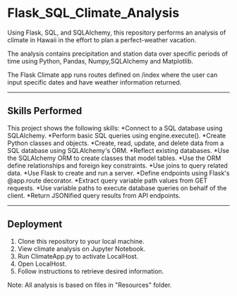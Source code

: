 # Flask_SQL_Climate_Analysis

Using Flask, SQL, and SQLAlchemy, this repository performs an analysis of climate in Hawaii in the effort to plan a perfect-weather vacation.

The analysis contains precipitation and station data over specific periods of time using Python, Pandas, Numpy,SQLAlchemy and Matplotlib. 

The Flask Climate app runs routes defined on /index where the user can input specific dates and have weather information returned.

-------------------

## Skills Performed

This project shows the following skills:
*Connect to a SQL database using SQLAlchemy.
*Perform basic SQL queries using engine.execute().
*Create Python classes and objects.
*Create, read, update, and delete data from a SQL database using SQLAlchemy's ORM.
*Reflect existing databases.
*Use the SQLAlchemy ORM to create classes that model tables.
*Use the ORM define relationships and foreign key constraints.
*Use joins to query related data.
*Use Flask to create and run a server.
*Define endpoints using Flask's @app.route decorator.
*Extract query variable path values from GET requests.
*Use variable paths to execute database queries on behalf of the client.
*Return JSONified query results from API endpoints.

-----------------

## Deployment

1. Clone this repository to your local machine.
2. View climate analysis on Jupyter Notebook.
3. Run ClimateApp.py to activate LocalHost.
4. Open LocalHost.
5. Follow instructions to retrieve desired information.

Note: All analysis is based on files in "Resources" folder. 